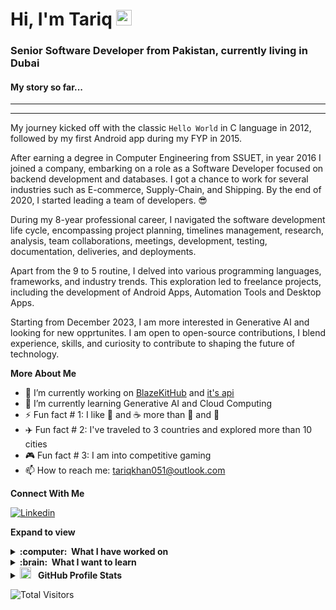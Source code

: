 <h1> Hi, I'm Tariq <img src="https://media.giphy.com/media/hvRJCLFzcasrR4ia7z/giphy.gif" width="25px"></a></h1>

<h3>Senior Software Developer from Pakistan, currently living in Dubai</h3>

<h4>My story so far...</h4>

-----
<hr>

My journey kicked off with the classic ```Hello World``` in C language in 2012, followed by my first Android app during my FYP in 2015.

After earning a degree in Computer Engineering from SSUET, in year 2016 I joined a company, embarking on a role as a Software Developer focused on backend development and databases. I got a chance to work for several industries such as E-commerce, Supply-Chain, and Shipping. By the end of 2020, I started leading a team of developers. 😎

During my 8-year professional career, I navigated the software development life cycle, encompassing project planning, timelines management, research, analysis, team collaborations, meetings, development, testing, documentation, deliveries, and deployments.

Apart from the 9 to 5 routine, I delved into various programming languages, frameworks, and industry trends. This exploration led to freelance projects, including the development of Android Apps, Automation Tools and Desktop Apps.

Starting from December 2023, I am more interested in Generative AI and looking for new opprtunites. I am open to open-source contributions, I blend experience, skills, and curiosity to contribute to shaping the future of technology.

**More About Me**
- 🔭 I’m currently working on [BlazeKitHub](https://github.com/tariqkhan051/BlazeKitHub) and [it's api](https://github.com/tariqkhan051/blaze-kit-hub-api)
- 🌱 I’m currently learning Generative AI and Cloud Computing
- ⚡️ Fun fact # 1: I like 🍪 and ☕ more than 🍕 and 🍟
- ✈️ Fun fact # 2: I've traveled to 3 countries and explored more than 10 cities
- 🎮 Fun fact # 3: I am into competitive gaming
- 📫 How to reach me: tariqkhan051@outlook.com

**Connect With Me**

[![Linkedin](https://img.shields.io/badge/-LinkedIn-blue?style=flat&logo=Linkedin&logoColor=white)](https://www.linkedin.com/in/tariqkhan051/)
&nbsp;

**Expand to view**
<details>
  <summary><b>:computer: &nbsp;What I have worked on</b></summary>
  <br/>

  Programming Languages: ![C#](https://img.shields.io/badge/C%23-239120.svg?&style=flat&logo=csharp&logoColor=white)&nbsp;
  ![Python](https://img.shields.io/badge/Python-3776AB.svg?&style=flat&logo=python&logoColor=white)&nbsp;
  ![JavaScript](https://img.shields.io/badge/JavaScript-F7DF1E.svg?&style=flat&logo=javascript&logoColor=black)&nbsp;
  ![TypeScript](https://img.shields.io/badge/TypeScript-007ACC.svg?&style=flat&logo=typescript&logoColor=white)&nbsp;
  ![Java](https://img.shields.io/badge/Java-007396.svg?&style=flat&logo=java&logoColor=white)&nbsp;
  ![Kotlin](https://img.shields.io/badge/Kotlin-0095D5.svg?&style=flat&logo=kotlin&logoColor=white)&nbsp;

  Frameworks and Tools: <br/>
  ![.NET](https://img.shields.io/badge/.NET-512BD4.svg?&style=flat&logo=dotnet&logoColor=white)&nbsp;
  ![NodeJS](https://img.shields.io/badge/NodeJS-339933.svg?&style=flat&logo=node.js&logoColor=white)&nbsp;
  ![ExpressJS](https://img.shields.io/badge/ExpressJS-000000.svg?&style=flat&logo=express&logoColor=white)&nbsp;
  ![ASP.NET](https://img.shields.io/badge/ASP.NET-512BD4.svg?&style=flat&logo=dotnet&logoColor=white)&nbsp;
  ![Docker](https://img.shields.io/badge/Docker-2496ED.svg?&style=flat&logo=docker&logoColor=white)&nbsp;
  ![Kubernetes](https://img.shields.io/badge/Kubernetes-326CE5.svg?&style=flat&logo=kubernetes&logoColor=white)&nbsp;
  ![MVC Architecture](https://img.shields.io/badge/MVC-888888.svg?&style=flat&logoColor=white)&nbsp;
  ![Django](https://img.shields.io/badge/Django-092E20.svg?&style=flat&logo=django&logoColor=white)&nbsp;
  ![ECMAScript](https://img.shields.io/badge/ECMAScript-F7DF1E.svg?&style=flat&logo=javascript&logoColor=white)&nbsp;
  ![ESLint](https://img.shields.io/badge/ESLint-4B32C3.svg?&style=flat&logo=eslint&logoColor=white)&nbsp;
  ![VSCode](https://img.shields.io/badge/VSCode-007ACC.svg?&style=flat&logo=visual-studio-code)&nbsp;
  ![VisualStudio](https://img.shields.io/badge/VisualStudio-007ACC.svg?&style=flat&logo=visual-studio)&nbsp;
  ![Postman](https://img.shields.io/badge/Postman-F05033.svg?&style=flat&logo=postman&logoColor=white)&nbsp;

  Front-end:
  ![Blazor](https://img.shields.io/badge/Blazor-512BD4.svg?&style=flat&logo=blazor&logoColor=white)&nbsp;
  ![Angular](https://img.shields.io/badge/Angular-DD0031.svg?&style=flat&logo=angular&logoColor=white)&nbsp;
  ![ReactJS](https://img.shields.io/badge/ReactJS-61DAFB.svg?&style=flat&logo=react&logoColor=white)&nbsp;
  ![HTML5](https://img.shields.io/badge/HTML5-E34F26.svg?&style=flat&logo=html5&logoColor=white)&nbsp;
  ![CSS3](https://img.shields.io/badge/CSS3-1572B6.svg?&style=flat&logo=css3&logoColor=white)&nbsp;
  ![Bootstrap](https://img.shields.io/badge/Bootstrap-7952B3.svg?&style=flat&logo=bootstrap&logoColor=white)&nbsp;
  ![jQuery](https://img.shields.io/badge/jQuery-0769AD.svg?&style=flat&logo=jquery&logoColor=white)&nbsp;
  
  Mobile: <br/>
  ![ReactNative](https://img.shields.io/badge/ReactNative-61DAFB.svg?&style=flat&logo=react&logoColor=white)&nbsp;  

  Databases: <br/>
  ![SQL](https://img.shields.io/badge/SQL-339933.svg?&style=flat&logo=microsoft-sql-server&logoColor=white)&nbsp;
  ![MongoDB](https://img.shields.io/badge/MongoDB-47A248.svg?&style=flat&logo=mongodb&logoColor=white)&nbsp;
  ![Oracle](https://img.shields.io/badge/Oracle-F80000.svg?&style=flat&logo=oracle&logoColor=white)&nbsp;
  ![Postgres](https://img.shields.io/badge/PostgreSQL-336791.svg?&style=flat&logo=postgresql&logoColor=white)&nbsp;
  ![SQLite](https://img.shields.io/badge/SQLite-003B57.svg?&style=flat&logo=sqlite&logoColor=white)&nbsp;
  
  Cloud: <hr>
  ![AWS](https://img.shields.io/badge/Amazon%20AWS-232F3E.svg?&style=flat&logo=amazon-aws&logoColor=white)&nbsp;

  Version Control: <br/>
  ![Git](https://img.shields.io/badge/Git-F05033.svg?&style=flat&logo=git&logoColor=white)&nbsp;
  ![GitHub](https://img.shields.io/badge/GitHub-121011.svg?&style=flat&logo=github&logoColor=white)&nbsp;
  ![Bitbucket](https://img.shields.io/badge/Bitbucket-blue?&style=flat&logo=bitbucket)&nbsp;
  
</details>

<details>
  <summary><b>:brain: &nbsp;What I want to learn</b></summary>
  <br/>

![GraphQL](https://img.shields.io/badge/GraphQL-E10098.svg?&style=flat&logo=graphql&logoColor=white)&nbsp;
![Firebase](https://img.shields.io/badge/Firebase-FFCA28.svg?&style=flat&logo=firebase&logoColor=black)&nbsp;
![NestJS](https://img.shields.io/badge/NestJS-E0234E.svg?&style=flat&logo=nestjs&logoColor=white)&nbsp;
![Flask](https://img.shields.io/badge/Flask-000000.svg?&style=flat&logo=flask&logoColor=white)&nbsp;
![SASS](https://img.shields.io/badge/SASS-CC6699.svg?&style=flat&logo=sass&logoColor=white)&nbsp;
![MariaDB](https://img.shields.io/badge/MariaDB-4479A1.svg?&style=flat&logo=mariadb&logoColor=white)&nbsp;

</details>

<details>
  <summary><img src = "https://i.pinimg.com/originals/65/c4/f4/65c4f452571be1261e9c623f7da488ac.gif" width = 18px> &nbsp;<b> GitHub Profile Stats</b></summary>
  <br/>
   <div>   
     <img align="left" src="https://github-readme-stats.vercel.app/api/top-langs?username=tariqkhan051&show_icons=true&locale=en&layout=compact" alt="tariqkhan051" />
     <img align="center" src="https://github-readme-streak-stats.herokuapp.com/?user=tariqkhan051&" alt="tariqkhan051" />
     <img align="center" src="https://github-readme-stats.vercel.app/api?username=tariqkhan051&show_icons=true&locale=en" alt="tariqkhan051" />
  </div>
</details>

<!-- not working atm -->
<!-- ![Profile Views](https://komarev.com/ghpvc/?username=tariqkhan051&label=PROFILE+VIEWS&color=red&style=flat&abbreviated=true) -->
![Total Visitors](https://visitor-badge.laobi.icu/badge?page_id=tariqkhan051.tariqkhan051&format=true)
